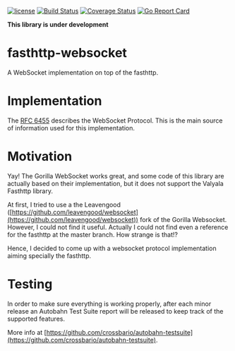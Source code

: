 [![license](https://img.shields.io/github/license/mashape/apistatus.svg)]()
[![Build Status](https://travis-ci.org/jamillosantos/fasthttp-websocket.svg?branch=master)](https://travis-ci.org/jamillosantos/fasthttp-websocket)
[![Coverage Status](https://coveralls.io/repos/github/jamillosantos/fasthttp-websocket/badge.svg?branch=master)](https://coveralls.io/github/jamillosantos/fasthttp-websocket?branch=master)
[![Go Report Card](https://goreportcard.com/badge/github.com/jamillosantos/migration)](https://goreportcard.com/report/github.com/jamillosantos/fasthttp-websocket)

**This library is under development**

# fasthttp-websocket

A WebSocket implementation on top of the fasthttp.

# Implementation

The [RFC 6455](https://tools.ietf.org/html/rfc6455) describes the WebSocket
Protocol. This is the main source of information used for this implementation.

# Motivation

Yay! The Gorilla WebSocket works great, and some code of this library are
actually based on their implementation, but it does not support the Valyala
Fasthttp library.

At first, I tried to use a the Leavengood
([https://github.com/leavengood/websocket](https://github.com/leavengood/websocket))
fork of the Gorilla Websocket. However, I could not find it useful. Actually I
could not find even a reference for the fasthttp at the master branch. How
strange is that!?

Hence, I decided to come up with a websocket protocol implementation aiming
specially the fasthttp.

# Testing

In order to make sure everything is working properly, after each minor release
an Autobahn Test Suite report will be released to keep track of the supported
features.

More info at [https://github.com/crossbario/autobahn-testsuite](https://github.com/crossbario/autobahn-testsuite).
